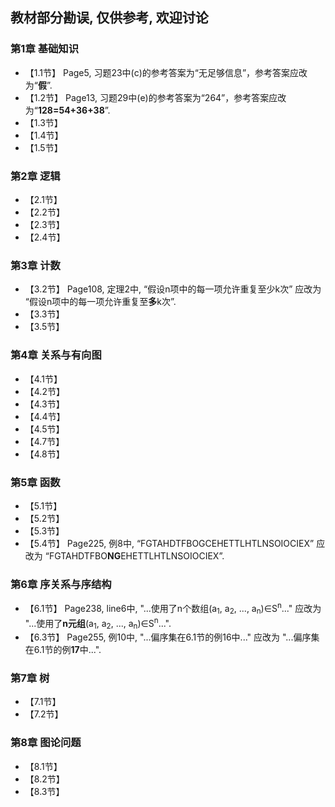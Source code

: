 ## 教材部分勘误, 仅供参考, 欢迎讨论
### 第1章 基础知识
* 【1.1节】 Page5, 习题23中(c)的参考答案为“无足够信息”，参考答案应改为“**假**”.
* 【1.2节】 Page13, 习题29中(e)的参考答案为“264”，参考答案应改为“**128=54+36+38**”.
* 【1.3节】 
* 【1.4节】  
* 【1.5节】 

### 第2章 逻辑
* 【2.1节】 
* 【2.2节】 
* 【2.3节】 
* 【2.4节】 

### 第3章 计数
* 【3.2节】 Page108, 定理2中, “假设n项中的每一项允许重复至少k次” 应改为 “假设n项中的每一项允许重复至**多**k次”.
* 【3.3节】 
* 【3.5节】 

### 第4章 关系与有向图
* 【4.1节】 
* 【4.2节】 
* 【4.3节】 
* 【4.4节】 
* 【4.5节】 
* 【4.7节】 
* 【4.8节】 

### 第5章 函数
* 【5.1节】 
* 【5.2节】 
* 【5.3节】 
* 【5.4节】 Page225, 例8中, “FGTAHDTFBOGCEHETTLHTLNSOIOCIEX” 应改为 “FGTAHDTFBO**NG**EHETTLHTLNSOIOCIEX”.

### 第6章 序关系与序结构
* 【6.1节】 Page238, line6中, "...使用了n个数组(a<sub>1</sub>, a<sub>2</sub>, ..., a<sub>n</sub>)∈S<sup>n</sup>..." 应改为 "...使用了**n元组**(a<sub>1</sub>, a<sub>2</sub>, ..., a<sub>n</sub>)∈S<sup>n</sup>...".
* 【6.3节】 Page255, 例10中, "...偏序集在6.1节的例16中..." 应改为 "...偏序集在6.1节的例**17**中...".


### 第7章 树
* 【7.1节】 
* 【7.2节】 

### 第8章 图论问题
* 【8.1节】 
* 【8.2节】 
* 【8.3节】 









